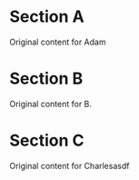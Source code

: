 # Section A
Original content for Adam

# Section B
Original content for B.

# Section C
Original content for Charlesasdf

